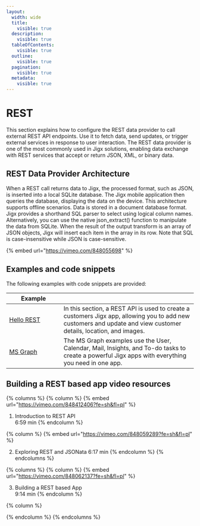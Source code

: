 ```yaml
---
layout:
  width: wide
  title:
    visible: true
  description:
    visible: true
  tableOfContents:
    visible: true
  outline:
    visible: true
  pagination:
    visible: true
  metadata:
    visible: true
---
```


# REST

This section explains how to configure the REST data provider to call external REST API endpoints. Use it to fetch data, send updates, or trigger external services in response to user interaction. The REST data provider is one of the most commonly used in Jigx solutions, enabling data exchange with REST services that accept or return JSON, XML, or binary data.

## REST Data Provider Architecture

When a REST call returns data to Jigx, the processed format, such as JSON, is inserted into a local SQLite database. The Jigx mobile application then queries the database, displaying the data on the device. This architecture supports offline scenarios. Data is stored in a document database format. Jigx provides a shorthand SQL parser to select using logical column names. Alternatively, you can use the native json\_extract() function to manipulate the data from SQLite. When the result of the output transform is an array of JSON objects, Jigx will insert each item in the array in its row. Note that SQL is case-insensitive while JSON is case-sensitive.

{% embed url="https://vimeo.com/848055698" %}

## Examples and code snippets

The following examples with code snippets are provided:

<table><thead><tr><th width="130.22265625">Example</th><th></th></tr></thead><tbody><tr><td><a href="https://docs.jigx.com/examples/readme/data-providers/rest/create-an-app-using-rest-apis">Hello REST</a></td><td>In this section, a REST API is used to create a customers Jigx app, allowing you to add new customers and update and view customer details, location, and images.</td></tr><tr><td><a href="https://docs.jigx.com/examples/readme/data-providers/rest/ms-graph">MS Graph</a></td><td>The MS Graph examples use the User, Calendar, Mail, Insights, and To-do tasks to create a powerful Jigx apps with everything you need in one app.</td></tr></tbody></table>

## Building a REST based app video resources

{% columns %}
{% column %}
{% embed url="https://vimeo.com/848412406?fe=sh&fl=pl" %}

1. Introduction to REST API\
   6:59 min
{% endcolumn %}

{% column %}
{% embed url="https://vimeo.com/848059289?fe=sh&fl=pl" %}

2. Exploring REST and JSONata 6:17 min
{% endcolumn %}
{% endcolumns %}

{% columns %}
{% column %}
{% embed url="https://vimeo.com/848062137?fe=sh&fl=pl" %}

3. Building a REST based App\
   9:14 min
{% endcolumn %}

{% column %}

{% endcolumn %}
{% endcolumns %}
